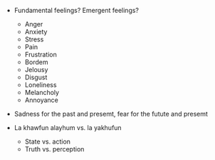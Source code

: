 - Fundamental feelings? Emergent feelings?
  - Anger
  - Anxiety
  - Stress
  - Pain
  - Frustration
  - Bordem
  - Jelousy
  - Disgust
  - Loneliness
  - Melancholy
  - Annoyance

- Sadness for the past and presemt, fear for the futute and presemt

- La khawfun alayhum vs. la yakhufun
  - State vs. action
  - Truth vs. perception
